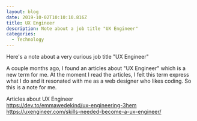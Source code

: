 ```yaml
---
layout: blog
date: 2019-10-02T10:10:10.816Z
title: UX Engineer
description: Note about a job title "UX Engineer"
categories:
  - Technology
---
```

Here's a note about a very curious job title "UX Engineer"

A couple months ago, I found an articles about "UX Engineer" which is a new term for me. At the moment I read the articles, I felt this term express what I do and it resonated with me as a web designer who likes coding. So this is a note for me.



Articles about UX Engineer\
<a href="https://dev.to/emmawedekind/ux-engineering-3hem" target="_blank" rel="noopener noreferrer">https://dev.to/emmawedekind/ux-engineering-3hem</a>
<a href="https://uxengineer.com/skills-needed-become-a-ux-engineer/" target="_blank" rel="noopener noreferrer">https://uxengineer.com/skills-needed-become-a-ux-engineer/</a>
